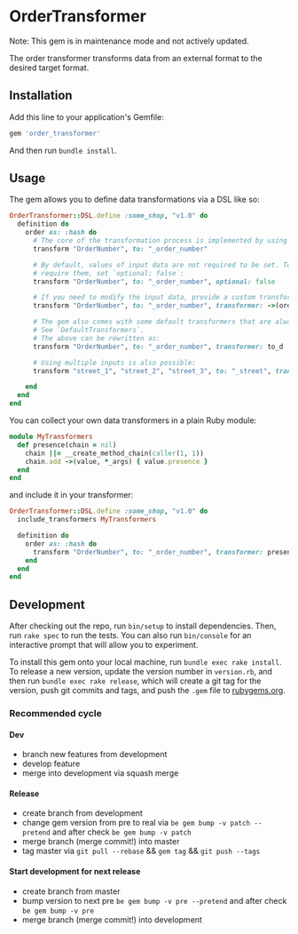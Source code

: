 # OrderTransformer

Note: This gem is in maintenance mode and not actively updated.

The order transformer transforms data from an external format to the desired target format.

## Installation

Add this line to your application's Gemfile:

```ruby
gem 'order_transformer'
```

And then run `bundle install`.

## Usage

The gem allows you to define data transformations via a DSL like so:

```ruby
OrderTransformer::DSL.define :some_shop, "v1.0" do
  definition do
    order as: :hash do
      # The core of the transformation process is implemented by using the `transform` method. This maps the input "OrderNumber" field to the output "order_number" field.
      transform "OrderNumber", to: "_order_number"

      # By default, values of input data are not required to be set. To
      # require them, set `optional: false`:
      transform "OrderNumber", to: "_order_number", optional: false

      # If you need to modify the input data, provide a custom transform instruction:
      transform "OrderNumber", to: "_order_number", transformer: ->(order_number) { order_number.to_d }

      # The gem also comes with some default transformers that are always included.
      # See `DefaultTransformers`.
      # The above can be rewritten as:
      transform "OrderNumber", to: "_order_number", transformer: to_d

      # Using multiple inputs is also possible:
      transform "street_1", "street_2", "street_3", to: "_street", transformer: ->(street_1, street_2, street_3) { street_1 || street_2 || street_3 }

    end
  end
end
```

You can collect your own data transformers in a plain Ruby module:

```ruby
module MyTransformers
  def presence(chain = nil)
    chain ||= __create_method_chain(caller(1, 1))
    chain.add ->(value, *_args) { value.presence }
  end
end
```

and include it in your transformer:


```ruby
OrderTransformer::DSL.define :some_shop, "v1.0" do
  include_transformers MyTransformers

  definition do
    order as: :hash do
      transform "OrderNumber", to: "_order_number", transformer: presence
    end
  end
end
```

## Development

After checking out the repo, run `bin/setup` to install dependencies. Then, run `rake spec` to run the tests. You can also run `bin/console` for an interactive prompt that will allow you to experiment.

To install this gem onto your local machine, run `bundle exec rake install`. To release a new version, update the version number in `version.rb`, and then run `bundle exec rake release`, which will create a git tag for the version, push git commits and tags, and push the `.gem` file to [rubygems.org](https://rubygems.org).

### Recommended cycle

#### Dev

- branch new features from development
- develop feature 
- merge into development via squash merge

#### Release

- create branch from development
- change gem version from pre to real via `be gem bump -v patch --pretend` and after check `be gem bump -v patch`
- merge branch (merge commit!) into master
- tag master via `git pull --rebase` && `gem tag` && `git push --tags`

#### Start development for next release

- create branch from master
- bump version to next pre `be gem bump -v pre --pretend` and after check `be gem bump -v pre`
- merge branch (merge commit!) into development
